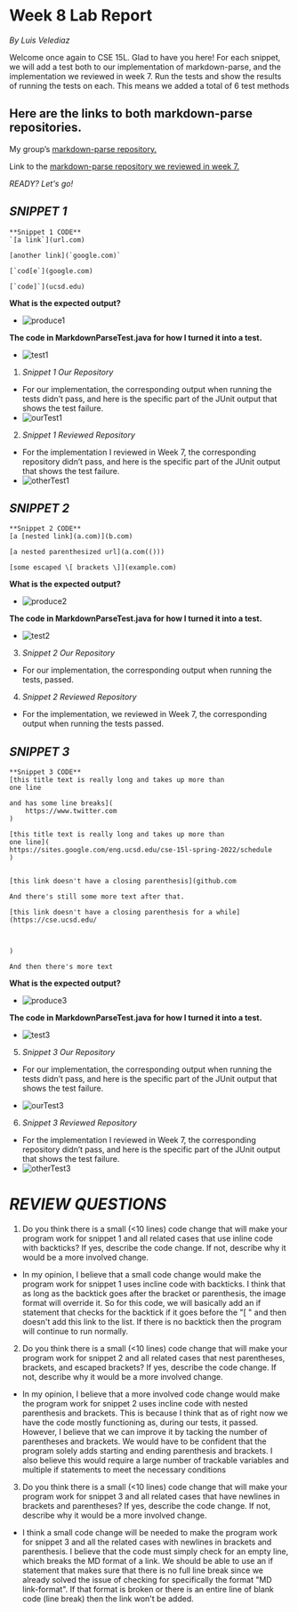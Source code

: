 # Week 8 Lab Report
*By Luis Velediaz*

Welcome once again to CSE 15L. Glad to have you here! For each snippet, we will add a test both to our implementation of markdown-parse, and the implementation we reviewed in week 7. Run the tests and show the results of running the tests on each. This means we added a total of 6 test methods 


## **Here are the links to both markdown-parse repositories.**

My group’s [markdown-parse repository.](https://github.com/bchoUCSD/markdown-parser)

Link to the [markdown-parse repository we reviewed in week 7.](https://github.com/KristinEbu/markdown-parser)

*READY? Let's go!*

## ***SNIPPET 1***

```
**Snippet 1 CODE**
`[a link`](url.com)

[another link](`google.com)`

[`cod[e`](google.com)

[`code]`](ucsd.edu)
```


**What is the expected output?** 
-  ![produce1](produce1.png)

**The code in MarkdownParseTest.java for how I turned it into a test.**
- ![test1](test1.png)

1) *Snippet 1 Our Repository*
- For our implementation, the corresponding output when running the tests didn’t pass, and here is the specific part of the JUnit output that shows the test failure.
-  ![ourTest1](ourTest1.png)


2) *Snippet 1 Reviewed Repository*
- For the implementation I reviewed in Week 7, the corresponding repository didn’t pass, and here is the specific part of the JUnit output that shows the test failure.
- ![otherTest1](otherTest1.png)


## ***SNIPPET 2***
```
**Snippet 2 CODE**
[a [nested link](a.com)](b.com)

[a nested parenthesized url](a.com(()))

[some escaped \[ brackets \]](example.com)
```

**What is the expected output?** 
- ![produce2](produce2.png)

**The code in MarkdownParseTest.java for how I turned it into a test.**
- ![test2](test2.png)

3) *Snippet 2 Our Repository*
- For our implementation, the corresponding output when running the tests, passed.

4) *Snippet 2 Reviewed Repository*
- For the implementation, we reviewed in Week 7, the corresponding output when running the tests passed.

## ***SNIPPET 3***

```
**Snippet 3 CODE**
[this title text is really long and takes up more than 
one line

and has some line breaks](
    https://www.twitter.com
)

[this title text is really long and takes up more than 
one line](
https://sites.google.com/eng.ucsd.edu/cse-15l-spring-2022/schedule
)


[this link doesn't have a closing parenthesis](github.com

And there's still some more text after that.

[this link doesn't have a closing parenthesis for a while](https://cse.ucsd.edu/



)

And then there's more text
```

**What is the expected output?** 
- ![produce3](produce3.png)

**The code in MarkdownParseTest.java for how I turned it into a test.**
- ![test3](test3.png)

5) *Snippet 3 Our Repository*
- For our implementation, the corresponding output when running the tests didn’t pass, and here is the specific part of the JUnit output that shows the test failure.

-  ![ourTest3](ourTest3.png)


6) *Snippet 3 Reviewed Repository*
- For the implementation I reviewed in Week 7, the corresponding repository didn’t pass, and here is the specific part of the JUnit output that shows the test failure.
- ![otherTest3](otherTest3.png)


# ***REVIEW QUESTIONS***
1) Do you think there is a small (<10 lines) code change that will make your program work for snippet 1 and all related cases that use inline code with backticks? If yes, describe the code change. If not, describe why it would be a more involved change.

- In my opinion, I believe that a small code change would make the program work for snippet 1 uses incline code with backticks. I think that as long as the backtick goes after the bracket or parenthesis, the image format will override it. So for this code, we will basically add an if statement that checks for the backtick if it goes before the "[ " and then doesn't add this link to the list. If there is no backtick then the program will continue to run normally. 



2) Do you think there is a small (<10 lines) code change that will make your program work for snippet 2 and all related cases that nest parentheses, brackets, and escaped brackets? If yes, describe the code change. If not, describe why it would be a more involved change.

- In my opinion, I believe that a more involved code change would make the program work for snippet 2 uses incline code with nested parenthesis and brackets. This is because I think that as of right now we have the code mostly functioning as, during our tests, it passed. However, I believe that we can improve it by tacking the number of parentheses and brackets. We would have to be confident that the program solely adds starting and ending parenthesis and brackets. I also believe this would require a large number of trackable variables and multiple if statements to meet the necessary conditions
 

3) Do you think there is a small (<10 lines) code change that will make your program work for snippet 3 and all related cases that have newlines in brackets and parentheses? If yes, describe the code change. If not, describe why it would be a more involved change.

- I think a small code change will be needed to make the program work for snippet 3 and all the related cases with newlines in brackets and parenthesis. I believe that the code must simply check for an empty line, which breaks the MD format of a link. We should be able to use an if statement that makes sure that there is no full line break since we already solved the issue of checking for specifically the format "MD link-format". If that format is broken or there is an entire line of blank code (line break) then the link won't be added.
